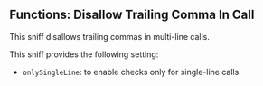## Functions: Disallow Trailing Comma In Call

This sniff disallows trailing commas in multi-line calls.

This sniff provides the following setting:

*   `onlySingleLine`: to enable checks only for single-line calls.
